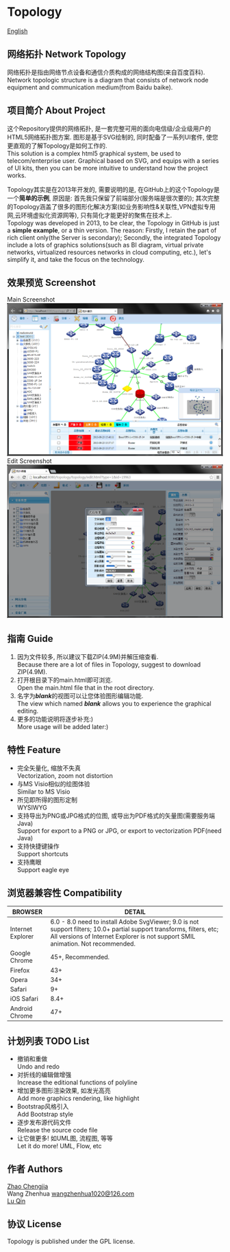 # Topology

[English](./README.md)

## 网络拓扑 Network Topology
网络拓扑是指由网络节点设备和通信介质构成的网络结构图(来自百度百科).  
Network topologic structure is a diagram that consists of network node equipment and communication medium(from Baidu baike).
## 项目简介 About Project
这个Repository提供的网络拓扑, 是一套完整可用的面向电信级/企业级用户的HTML5网络拓扑图方案. 图形是基于SVG绘制的, 同时配备了一系列UI套件, 使您更直观的了解Topology是如何工作的.  
This solution is a complex html5 graphical system, be used to telecom/enterprise user. Graphical based on SVG, and equips with a series of UI kits, then you can be more intuitive to understand how the project works.  


Topology其实是在2013年开发的, 需要说明的是, 在GitHub上的这个Topology是一个**简单的示例**, 原因是: 首先我只保留了前端部分(服务端是很次要的); 其次完整的Topology涵盖了很多的图形化解决方案(如业务影响性&关联性,VPN虚拟专用网,云环境虚拟化资源网等), 只有简化才能更好的聚焦在技术上.  
Topology was developed in 2013, to be clear, the Topology in GitHub is just a **simple example**, or a thin version. The reason: Firstly, I retain the part of rich client only(the Server is secondary); Secondly, the integrated Topology include a lots of graphics solutions(such as BI diagram, virtual private networks, virtualized resources networks in cloud computing, etc.), let's simplify it, and take the focus on the technology.  

## 效果预览 Screenshot
Main Screenshot  
![screenshot 1](./images/preview/preview1.png "Main Screenshot")  
Edit Screenshot  
![screenshot 2](./images/preview/preview2.png "Edit Screenshot")

## 指南 Guide
1. 因为文件较多, 所以建议下载ZIP(4.9M)并解压缩查看.  
   Because there are a lot of files in Topology, suggest to download ZIP(4.9M).
2. 打开根目录下的main.html即可浏览.  
   Open the main.html file that in the root directory.
3. 名字为***blank***的视图可以让您体验图形编辑功能.  
   The view which named ***blank*** allows you to experience the graphical editing.
4. 更多的功能说明将逐步补充:)  
   More usage will be added later:)

## 特性 Feature
* 完全矢量化, 缩放不失真  
  Vectorization, zoom not distortion
* 与MS Visio相似的绘图体验  
  Similar to MS Visio
* 所见即所得的图形定制  
  WYSIWYG
* 支持导出为PNG或JPG格式的位图, 或导出为PDF格式的矢量图(需要服务端Java)  
  Support for export to a PNG or JPG, or export to vectorization PDF(need Java)
* 支持快捷键操作  
  Support shortcuts
* 支持鹰眼  
  Support eagle eye

## 浏览器兼容性 Compatibility
BROWSER | DETAIL
------------ | -------------
Internet Explorer | 6.0 - 8.0 need to install Adobe SvgViewer; 9.0 is not support filters; 10.0+ partial support transforms, filters, etc; All versions of Internet Explorer is not support SMIL animation. Not recommended.
Google Chrome | 45+, Recommended.
Firefox | 43+
Opera | 34+
Safari | 9+
iOS Safari | 8.4+
Android Chrome | 47+

## 计划列表 TODO List
* 撤销和重做  
  Undo and redo
* 对折线的编辑做增强  
  Increase the editional functions of polyline
* 增加更多图形渲染效果, 如发光高亮  
  Add more graphics rendering, like highlight
* Bootstrap风格引入  
  Add Bootstrap style
* 逐步发布源代码文件  
  Release the source code file
* 让它做更多! 如UML图, 流程图, 等等  
  Let it do more! UML, Flow, etc

## 作者 Authors
[Zhao Chengjia](https://github.com/zhaodabao)  
Wang Zhenhua <wangzhenhua1020@126.com>  
[Lu Qin](https://github.com/luqin)

## 协议 License
Topology is published under the GPL license.
